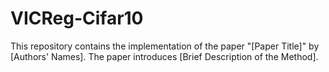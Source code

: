 # VICReg-Cifar10
This repository contains the implementation of the paper "[Paper Title]" by [Authors' Names]. The paper introduces [Brief Description of the Method].
